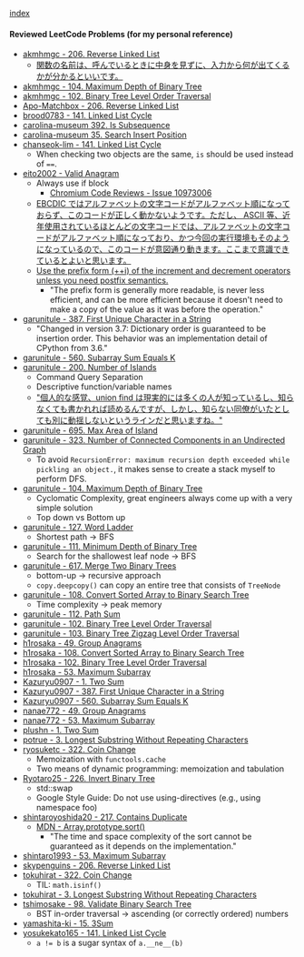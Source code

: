 [index](index.html)

#### Reviewed LeetCode Problems (for my personal reference)

- [akmhmgc - 206. Reverse Linked List](https://github.com/akmhmgc/arai60/pull/7)
	- [関数の名前は、呼んでいるときに中身を見ずに、入力から何が出てくるかが分かるといいです。](https://github.com/yosukekato165/leetcode/pull/2/commits/5ffea5e89a325b9b9795c53a4c8a27e5580d11af#r2296456227)
- [akmhmgc - 104. Maximum Depth of Binary Tree](https://github.com/akmhmgc/arai60/pull/17)
- [akmhmgc - 102. Binary Tree Level Order Traversal](https://github.com/akmhmgc/arai60/pull/22)
- [Apo-Matchbox - 206. Reverse Linked List](https://github.com/Apo-Matchbox/LeetCode_Practice/pull/20)
- [brood0783 - 141. Linked List Cycle](https://github.com/brood0783/arai60/pull/2)
- [carolina-museum 392. Is Subsequence](https://github.com/carolina-museum/coding-challenges/pull/2)
- [carolina-museum 35. Search Insert Position](https://github.com/carolina-museum/coding-challenges/pull/3)
- [chanseok-lim - 141. Linked List Cycle](https://github.com/chanseok-lim/arai60/pull/10)
	- When checking two objects are the same, `is` should be used instead of `==`.
- [eito2002 - Valid Anagram](https://github.com/eito2002/LeetCode/pull/2)
	- Always use if block
		- [Chromium Code Reviews - Issue 10973006](https://chromiumcodereview.appspot.com/10973006/diff/1/content/browser/fileapi/fileapi_message_filter.cc)
	- [EBCDIC ではアルファベットの文字コードがアルファベット順になっておらず、このコードが正しく動かないようです。ただし、 ASCII 等、近年使用されているほとんどの文字コードでは、アルファベットの文字コードがアルファベット順になっており、かつ今回の実行環境もそのようになっているので、このコードが意図通り動きます。ここまで意識できているとよいと思います。](https://github.com/eito2002/LeetCode/pull/2#discussion_r2232818790)
	- [Use the prefix form (++i) of the increment and decrement operators unless you need postfix semantics.](https://google.github.io/styleguide/cppguide.html#Preincrement_and_Predecrement)
		- "The prefix form is generally more readable, is never less efficient, and can be more efficient because it doesn't need to make a copy of the value as it was before the operation."
- [garunitule - 387. First Unique Character in a String](https://github.com/garunitule/coding_practice/pull/15)
	- "Changed in version 3.7: Dictionary order is guaranteed to be insertion order. This behavior was an implementation detail of CPython from 3.6."
- [garunitule - 560. Subarray Sum Equals K](https://github.com/garunitule/coding_practice/pull/16)
- [garunitule - 200. Number of Islands](https://github.com/garunitule/coding_practice/pull/17)
	- Command Query Separation
	- Descriptive function/variable names
	- ["個人的な感覚、union find は現実的には多くの人が知っているし、知らなくても書かれれば読めるんですが、しかし、知らない同僚がいたとしても別に動揺しないというラインだと思いますね。"](https://github.com/garunitule/coding_practice/pull/17#discussion_r2170301165)
- [garunitule - 695. Max Area of Island](https://github.com/garunitule/coding_practice/pull/18)
- [garunitule - 323. Number of Connected Components in an Undirected Graph](https://github.com/garunitule/coding_practice/pull/19)
	- To avoid `RecursionError: maximum recursion depth exceeded while pickling an object.`, it makes sense to create a stack myself to perform DFS.
- [garunitule - 104. Maximum Depth of Binary Tree](https://github.com/garunitule/coding_practice/pull/21)
	- Cyclomatic Complexity, great engineers always come up with a very simple solution
	- Top down vs Bottom up
- [garunitule - 127. Word Ladder](https://github.com/garunitule/coding_practice/pull/20)
	- Shortest path -> BFS
- [garunitule - 111. Minimum Depth of Binary Tree](https://github.com/garunitule/coding_practice/pull/22)
	- Search for the shallowest leaf node -> BFS
- [garunitule - 617. Merge Two Binary Trees](https://github.com/garunitule/coding_practice/pull/23)
	- bottom-up -> recursive approach
	- `copy.deepcopy()` can copy an entire tree that consists of `TreeNode`
- [garunitule - 108. Convert Sorted Array to Binary Search Tree](https://github.com/garunitule/coding_practice/pull/24)
	- Time complexity -> peak memory
- [garunitule - 112. Path Sum](https://github.com/garunitule/coding_practice/pull/25)
- [garunitule - 102. Binary Tree Level Order Traversal](https://github.com/garunitule/coding_practice/pull/26)
- [garunitule - 103. Binary Tree Zigzag Level Order Traversal](https://github.com/garunitule/coding_practice/pull/27)
- [h1rosaka - 49. Group Anagrams](https://github.com/h1rosaka/arai60/pull/16)
- [h1rosaka - 108. Convert Sorted Array to Binary Search Tree](https://github.com/h1rosaka/arai60/pull/27)
- [h1rosaka - 102. Binary Tree Level Order Traversal](https://github.com/h1rosaka/arai60/pull/29)
- [h1rosaka - 53. Maximum Subarray](https://github.com/h1rosaka/arai60/pull/34)
- [Kazuryu0907 - 1. Two Sum](https://github.com/Kazuryu0907/LeetCode_Arai60/pull/1)
- [Kazuryu0907 - 387. First Unique Character in a String](https://github.com/Kazuryu0907/LeetCode_Arai60/pull/2)
- [Kazuryu0907 - 560. Subarray Sum Equals K](https://github.com/Kazuryu0907/LeetCode_Arai60/pull/4)
- [nanae772 - 49. Group Anagrams](https://github.com/nanae772/leetcode-arai60/pull/13)
- [nanae772 - 53. Maximum Subarray](https://github.com/nanae772/leetcode-arai60/pull/31)
- [plushn - 1. Two Sum](https://github.com/plushn/SWE-Arai60/pull/11)
- [potrue - 3. Longest Substring Without Repeating Characters](https://github.com/potrue/leetcode/pull/48)
- [ryosuketc - 322. Coin Change](https://github.com/ryosuketc/leetcode_arai60/pull/53)
	- Memoization with `functools.cache`
	- Two means of dynamic programming: memoization and tabulation
- [Ryotaro25 - 226. Invert Binary Tree](https://github.com/Ryotaro25/leetcode_first60/pull/71)
	- std::swap
	- Google Style Guide: Do not use using-directives (e.g., using namespace foo)
- [shintaroyoshida20 - 217. Contains Duplicate](https://github.com/shintaroyoshida20/leetcode/pull/32)
	- [MDN - Array.prototype.sort()](https://developer.mozilla.org/en-US/docs/Web/JavaScript/Reference/Global_Objects/Array/sort)
		- "The time and space complexity of the sort cannot be guaranteed as it depends on the implementation."
- [shintaro1993 - 53. Maximum Subarray](https://github.com/shintaro1993/arai60/pull/36)
- [skypenguins - 206. Reverse Linked List](https://github.com/skypenguins/coding-practice/pull/19)
- [tokuhirat - 322. Coin Change](https://github.com/tokuhirat/LeetCode/pull/40)
	- TIL: `math.isinf()`
- [tokuhirat - 3. Longest Substring Without Repeating Characters](https://github.com/tokuhirat/LeetCode/pull/48)
- [tshimosake - 98. Validate Binary Search Tree](https://github.com/tshimosake/arai60/pull/18)
	- BST in-order traversal -> ascending (or correctly ordered) numbers
- [yamashita-ki - 15. 3Sum](https://github.com/yamashita-ki/codingTest/pull/4)
- [yosukekato165 - 141. Linked List Cycle](https://github.com/yosukekato165/leetcode/pull/2)
	- `a != b` is a sugar syntax of `a.__ne__(b)`
